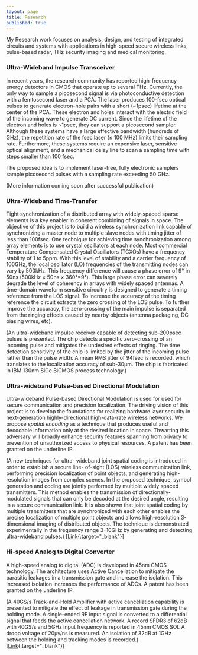 ```yaml
---
layout: page
title: Research
published: true
---
```

My Research work focuses on analysis, design, and testing of integrated circuits and systems with applications in high-speed secure wireless links, pulse-based radar, THz security imaging and medical monitoring.

###  Ultra-Wideband Impulse Transceiver

In recent years, the research community has reported high-frequency energy detectors in CMOS that operate up to several THz. Currently, the only way to sample a picosecond signal is via photoconductive detection with a femtosecond laser and a PCA. The laser produces 100-fsec optical pulses to generate electron-hole pairs with a short (~1psec) lifetime at the center of the PCA. These electron and holes interact with the electric field of the incoming wave to generate DC current. Since the lifetime of the electron and holes is ~1psec, they can support a picosecond sampler. Although these systems have a large effective bandwidth (hundreds of GHz), the repetition rate of the fsec laser (≤ 100 MHz) limits their sampling rate. Furthermore, these systems require an expensive laser, sensitive optical alignment, and a mechanical delay line to scan a sampling time with steps smaller than 100 fsec.

The proposed idea is to implement laser-free, fully electronic samplers sample picosecond pulses with a sampling rate exceeding 50 GHz. 

(More information coming soon after successful publication)


### Ultra-Wideband Time-Transfer

Tight synchronization of a distributed array with widely-spaced sparse elements is a key enabler in coherent combining of signals in space. The objective of this project is to build a wireless synchronization link capable of synchronizing a master node to multiple slave nodes with timing jitter of less than 100fsec. One technique for achieving time synchronization among array elements is to use crystal oscillators at each node. Most commercial Temperature Compensated Crystal Oscillators (TCXOs) have a frequency stability of 1 to 5ppm. With this level of stability and a carrier frequency of 100GHz, the local oscillator (LO) frequencies of the transmitting nodes can vary by 500kHz. This frequency difference will cause a phase error of 9° in 50ns (500kHz × 50ns × 360°=9°). This large phase error can severely degrade the level of coherency in arrays with widely spaced antennas. A time-domain waveform sensitive circuitry is designed to generate a timing reference from the LOS signal. To increase the accuracy of the timing reference the circuit extracts the zero crossing of the LOS pulse. To further improve the accuracy, the zero-crossing of the main impulse is separated from the ringing effects caused by nearby objects (antenna packaging, DC biasing wires, etc).

(An ultra-wideband impulse receiver capable of detecting sub-200psec pulses is presented. The chip detects a specific zero-crossing of an incoming pulse and mitigates the undesired effects of ringing. The time detection sensitivity of the chip is limited by the jitter of the incoming pulse rather than the pulse width. A mean RMS jitter of 94fsec is recorded, which translates to the localization accuracy of sub-30μm. The chip is fabricated in IBM 130nm SiGe BiCMOS process technology.)
  

### Ultra-wideband Pulse-based Directional Modulation

Ultra-wideband Pulse-based Directional Modulation is used for used for secure communication and precision localization. The driving vision of this project is to develop the foundations for realizing hardware layer security in next-generation highly-directional high-data-rate wireless networks. We propose _spatial encoding_ as a technique that produces useful and decodable information only at the desired location in space. Thwarting this adversary will broadly enhance security features spanning from privacy to prevention of unauthorized access to physical resources. A patent has been granted on the underline IP.

(A new techniques for ultra- wideband joint spatial coding is introduced in order to establish a secure line- of-sight (LOS) wireless communication link, performing precision localization of point objects, and generating high-resolution images from complex scenes. In the proposed technique, symbol generation and coding are jointly performed by multiple widely spaced transmitters. This method enables the transmission of directionally-modulated signals that can only be decoded at the desired angle, resulting in a secure communication link. It is also shown that joint spatial coding by multiple transmitters that are synchronized with each other enables the precise localization of multiple point objects and allows high-resolution 3-dimensional imaging of distributed objects. The technique is demonstrated experimentally in the frequency range 3–10GHz by generating and detecting ultra-wideband pulses.)
[[Link](http://ieeexplore.ieee.org/xpl/articleDetails.jsp?arnumber=7411369&newsearch=true&queryText=H.%20Aggrawal){:target="_blank"}]<br>

### Hi-speed Analog to Digital Converter

A high-speed analog to digital (ADC) is developed in 45nm CMOS technology. The architecture uses Active Cancellation to mitigate the parasitic leakages in a transmission gate and increase the isolation. This increased isolation increases the performance of ADCs. A patent has been granted on the underline IP.
 
(A 40GS/s Track-and-Hold Amplifier with active cancellation capability is presented to mitigate the effect of leakage in transmission gate during the holding mode. A single-ended RF input signal is converted to a differential signal that feeds the active cancellation network. A record SFDR3 of 62dB with 40GS/s and 5GHz input frequency is reported in 45nm CMOS SOI. A droop voltage of 20μv/ns is measured. An isolation of 32dB at 1GHz between the holding and tracking modes is recorded.)
[[Link](http://ieeexplore.ieee.org/xpl/articleDetails.jsp?arnumber=6848630&newsearch=true&queryText=H.%20Aggrawal){:target="_blank"}]<br>
